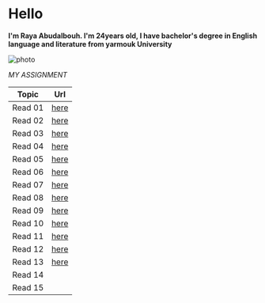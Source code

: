 # Hello
**I'm Raya Abudalbouh. I'm 24years old, I have bachelor's degree in English language and literature from yarmouk University**

![photo](https://scontent.famm6-1.fna.fbcdn.net/v/t1.0-9/122098946_3454115184668491_7769663975691825232_o.jpg?_nc_cat=102&ccb=2&_nc_sid=174925&_nc_eui2=AeHOXTmjPcEykeRU8eeQo3S22fRqiYV0HMLZ9GqJhXQcwim9gEISfm4bFrY_i2hhhGik7xH7DE9YqeXC9Ulvfhtb&_nc_ohc=wQXP42xhQygAX9viVMO&_nc_ht=scontent.famm6-1.fna&oh=ba0a3bb7f30d90f494510071fde2fde3&oe=6016EC48)

 *MY ASSIGNMENT*

Topic     |  Url
----------|----------
Read 01 |[here](https://raya33.github.io/Code-201-Reading-Notes/Read%2001/)
Read 02 |[here](https://raya33.github.io/Code-201-Reading-Notes/Read%2002/class-02)
Read 03 |[here](https://raya33.github.io/Code-201-Reading-Notes/Read%2003/)
Read 04 |[here](https://raya33.github.io/Code-201-Reading-Notes/Read%2004/)
Read 05 |[here](https://raya33.github.io/Code-201-Reading-Notes/Read%2005/)
Read 06 |[here](https://raya33.github.io/Code-201-Reading-Notes/Read%2006/)
Read 07 |[here](https://raya33.github.io/Code-201-Reading-Notes/Read%2007/)
Read 08 |[here](https://raya33.github.io/Code-201-Reading-Notes/Read%2008/)
Read 09 |[here](https://raya33.github.io/Code-201-Reading-Notes/Read%2009/)
Read 10 |[here](https://raya33.github.io/Code-201-Reading-Notes/Read%2010/)
Read 11 |[here](https://raya33.github.io/Code-201-Reading-Notes/Read%2011/)
Read 12 |[here](https://raya33.github.io/Code-201-Reading-Notes/Read%2012/)
Read 13 |[here](https://raya33.github.io/Code-201-Reading-Notes/Read%2013/)
Read 14 |
Read 15 |

